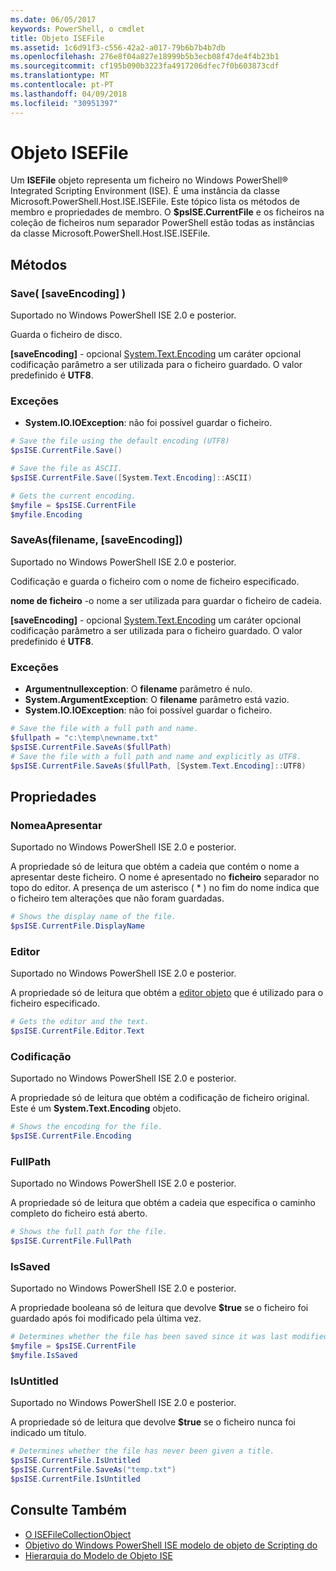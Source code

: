 ```yaml
---
ms.date: 06/05/2017
keywords: PowerShell, o cmdlet
title: Objeto ISEFile
ms.assetid: 1c6d91f3-c556-42a2-a017-79b6b7b4b7db
ms.openlocfilehash: 276e8f04a827e18999b5b3ecb08f47de4f4b23b1
ms.sourcegitcommit: cf195b090b3223fa4917206dfec7f0b603873cdf
ms.translationtype: MT
ms.contentlocale: pt-PT
ms.lasthandoff: 04/09/2018
ms.locfileid: "30951397"
---
```

# <a name="the-isefile-object"></a>Objeto ISEFile

Um **ISEFile** objeto representa um ficheiro no Windows PowerShell® Integrated Scripting Environment (ISE). É uma instância da classe Microsoft.PowerShell.Host.ISE.ISEFile. Este tópico lista os métodos de membro e propriedades de membro. O **$psISE.CurrentFile** e os ficheiros na coleção de ficheiros num separador PowerShell estão todas as instâncias da classe Microsoft.PowerShell.Host.ISE.ISEFile.

## <a name="methods"></a>Métodos

### <a name="save-saveencoding-"></a>Save\( \[saveEncoding\] \)

Suportado no Windows PowerShell ISE 2.0 e posterior.

Guarda o ficheiro de disco.

**\[saveEncoding\]**  - opcional [System.Text.Encoding](http://msdn.microsoft.com/library/system.text.encoding.aspx) um caráter opcional codificação parâmetro a ser utilizada para o ficheiro guardado. O valor predefinido é **UTF8**.

### <a name="exceptions"></a>Exceções

- **System.IO.IOException**: não foi possível guardar o ficheiro.

```powershell
# Save the file using the default encoding (UTF8)
$psISE.CurrentFile.Save()

# Save the file as ASCII.
$psISE.CurrentFile.Save([System.Text.Encoding]::ASCII)

# Gets the current encoding.
$myfile = $psISE.CurrentFile
$myfile.Encoding
```

### <a name="saveasfilename-saveencoding"></a>SaveAs\(filename, \[saveEncoding\]\)

Suportado no Windows PowerShell ISE 2.0 e posterior.

Codificação e guarda o ficheiro com o nome de ficheiro especificado.

**nome de ficheiro** -o nome a ser utilizada para guardar o ficheiro de cadeia.

**\[saveEncoding\]**  - opcional [System.Text.Encoding](http://msdn.microsoft.com/library/system.text.encoding.aspx) um caráter opcional codificação parâmetro a ser utilizada para o ficheiro guardado. O valor predefinido é **UTF8**.

### <a name="exceptions"></a>Exceções

- **Argumentnullexception**: O **filename** parâmetro é nulo.
- **System.ArgumentException**: O **filename** parâmetro está vazio.
- **System.IO.IOException**: não foi possível guardar o ficheiro.

```powershell
# Save the file with a full path and name.
$fullpath = "c:\temp\newname.txt"
$psISE.CurrentFile.SaveAs($fullPath)
# Save the file with a full path and name and explicitly as UTF8.
$psISE.CurrentFile.SaveAs($fullPath, [System.Text.Encoding]::UTF8)
```

## <a name="properties"></a>Propriedades

### <a name="displayname"></a>NomeaApresentar

Suportado no Windows PowerShell ISE 2.0 e posterior.

A propriedade só de leitura que obtém a cadeia que contém o nome a apresentar deste ficheiro. O nome é apresentado no **ficheiro** separador no topo do editor. A presença de um asterisco \( \* \) no fim do nome indica que o ficheiro tem alterações que não foram guardadas.

```powershell
# Shows the display name of the file.
$psISE.CurrentFile.DisplayName
```

### <a name="editor"></a>Editor

Suportado no Windows PowerShell ISE 2.0 e posterior.

A propriedade só de leitura que obtém a [editor objeto](The-ISEEditor-Object.md) que é utilizado para o ficheiro especificado.

```powershell
# Gets the editor and the text.
$psISE.CurrentFile.Editor.Text
```

### <a name="encoding"></a>Codificação

Suportado no Windows PowerShell ISE 2.0 e posterior.

A propriedade só de leitura que obtém a codificação de ficheiro original. Este é um **System.Text.Encoding** objeto.

```powershell
# Shows the encoding for the file.
$psISE.CurrentFile.Encoding
```

### <a name="fullpath"></a>FullPath

Suportado no Windows PowerShell ISE 2.0 e posterior.

A propriedade só de leitura que obtém a cadeia que especifica o caminho completo do ficheiro está aberto.

```powershell
# Shows the full path for the file.
$psISE.CurrentFile.FullPath
```

### <a name="issaved"></a>IsSaved

Suportado no Windows PowerShell ISE 2.0 e posterior.

A propriedade booleana só de leitura que devolve **$true** se o ficheiro foi guardado após foi modificado pela última vez.

```powershell
# Determines whether the file has been saved since it was last modified.
$myfile = $psISE.CurrentFile
$myfile.IsSaved
```

### <a name="isuntitled"></a>IsUntitled

Suportado no Windows PowerShell ISE 2.0 e posterior.

A propriedade só de leitura que devolve **$true** se o ficheiro nunca foi indicado um título.

```powershell
# Determines whether the file has never been given a title.
$psISE.CurrentFile.IsUntitled
$psISE.CurrentFile.SaveAs("temp.txt")
$psISE.CurrentFile.IsUntitled
```

## <a name="see-also"></a>Consulte Também

- [O ISEFileCollectionObject](The-ISEFileCollection-Object.md)
- [Objetivo do Windows PowerShell ISE modelo de objeto de Scripting do](Purpose-of-the-Windows-PowerShell-ISE-Scripting-Object-Model.md)
- [Hierarquia do Modelo de Objeto ISE](The-ISE-Object-Model-Hierarchy.md)